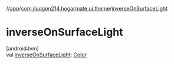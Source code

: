 //[app](../../index.md)/[com.jluqgon214.hogarmate.ui.theme](index.md)/[inverseOnSurfaceLight](inverse-on-surface-light.md)

# inverseOnSurfaceLight

[androidJvm]\
val [inverseOnSurfaceLight](inverse-on-surface-light.md): [Color](https://developer.android.com/reference/kotlin/androidx/compose/ui/graphics/Color.html)
